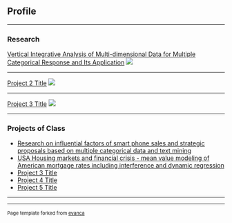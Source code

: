 ## Profile

---

### Research

[Vertical Integrative Analysis of Multi-dimensional Data for Multiple Categorical Response and Its Application](https://tjyj.stats.gov.cn/CN/10.19343/j.cnki.11-1302/c.2021.08.011)
<img src="images/dummy_thumbnail.jpg?raw=true"/>

---
[Project 2 Title](/pdf/sample_presentation.pdf)
<img src="images/dummy_thumbnail.jpg?raw=true"/>

---
[Project 3 Title](http://example.com/)
<img src="images/dummy_thumbnail.jpg?raw=true"/>

---

### Projects of Class

- [Research on influential factors of smart phone sales and strategic proposals based on multiple categorical data and text mining](/pdf/创新训练：基于多信息源与文本挖掘的智能手机销量影响因素研究与决策建议.pdf)
- [USA Housing markets and financial crisis - mean value modeling of American mortgage rates including interference and dynamic regression](/pdf/时间序列：美国房市与金融危机.pdf/)
- [Project 3 Title](http://example.com/)
- [Project 4 Title](http://example.com/)
- [Project 5 Title](http://example.com/)

---




---
<p style="font-size:11px">Page template forked from <a href="https://github.com/evanca/quick-portfolio">evanca</a></p>
<!-- Remove above link if you don't want to attibute -->
